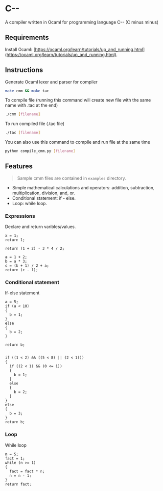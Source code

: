 # C--

A compiler written in Ocaml for programming language C-- (C minus minus)

## Requirements

Install Ocaml: [https://ocaml.org/learn/tutorials/up_and_running.html](https://ocaml.org/learn/tutorials/up_and_running.html).

## Instructions

Generate Ocaml lexer and parser for compiler

```bash
make cmm && make tac
```

To compile file (running this command will create new file with the same name
with .tac at the end)

```bash
./cmm [filename]
```

To run compiled file (.tac file)

```bash
./tac [filename]
```

You can also use this command to compile and run file at the same time

```bash
python compile_cmm.py [filename]
```

## Features

> Sample cmm files are contained in `examples` directory.

- Simple mathematical calculations and operators: addition, subtraction,
  multiplication, division, and, or.
- Conditional statement: if - else.
- Loop: while loop.

### Expressions

Declare and return varibles/values.

```
x = 1;
return 1;
```

```
return (1 + 2) - 3 * 4 / 2;

```

```
a = 1 + 2;
b = a * 3;
c = (b + 1) / 2 + a;
return (c - 1);
```

### Conditional statement

If-else statement

```
a = 5;
if (a < 10)
{
  b = 1;
}
else
{
  b = 2;
}

return b;
```

```

if ((1 < 2) && ((5 < 8) || (2 < 1)))
{
  if ((2 < 1) && (0 <= 1))
  {
    b = 1;
  }
  else
  {
    b = 2;
  }
}
else
{
  b = 3;
}
return b;

```

### Loop

While loop

```
n = 5;
fact = 1;
while (n >= 1)
{
  fact = fact * n;
  n = n - 1;
}
return fact;
```
